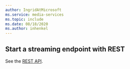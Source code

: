 ```yaml
---
author: IngridAtMicrosoft
ms.service: media-services 
ms.topic: include
ms.date: 08/18/2020
ms.author: inhenkel
---
```


## Start a streaming endpoint with REST

See the [REST API](/rest/api/media/streaming-endpoints/start).
